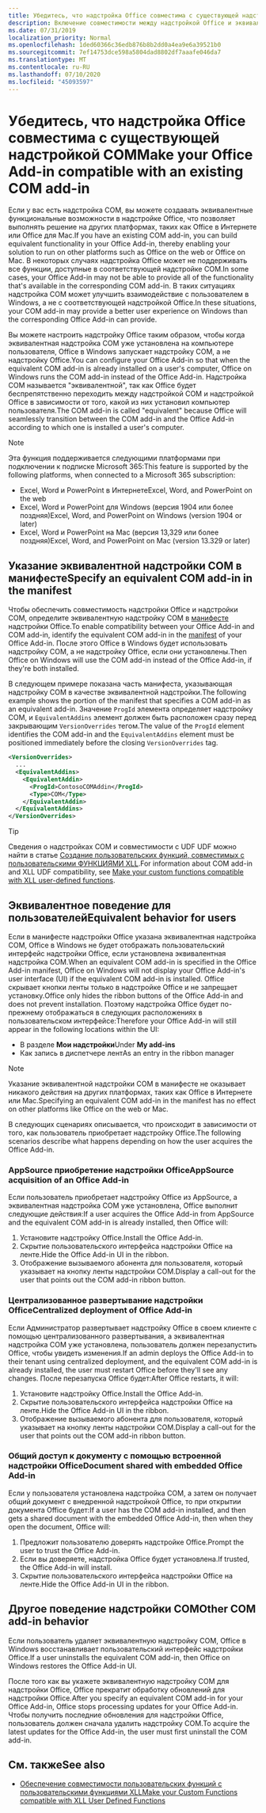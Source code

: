 ```yaml
---
title: Убедитесь, что надстройка Office совместима с существующей надстройкой COM
description: Включение совместимости между надстройкой Office и эквивалентной надстройкой COM
ms.date: 07/31/2019
localization_priority: Normal
ms.openlocfilehash: 1ded60366c36edb876b8b2dd0a4ea9e6a39521b0
ms.sourcegitcommit: 7ef14753dce598a5804dad8802df7aaafe046da7
ms.translationtype: MT
ms.contentlocale: ru-RU
ms.lasthandoff: 07/10/2020
ms.locfileid: "45093597"
---
```

# <a name="make-your-office-add-in-compatible-with-an-existing-com-add-in"></a><span data-ttu-id="bdd72-103">Убедитесь, что надстройка Office совместима с существующей надстройкой COM</span><span class="sxs-lookup"><span data-stu-id="bdd72-103">Make your Office Add-in compatible with an existing COM add-in</span></span>

<span data-ttu-id="bdd72-104">Если у вас есть надстройка COM, вы можете создавать эквивалентные функциональные возможности в надстройке Office, что позволяет выполнять решение на других платформах, таких как Office в Интернете или Office для Mac.</span><span class="sxs-lookup"><span data-stu-id="bdd72-104">If you have an existing COM add-in, you can build equivalent functionality in your Office Add-in, thereby enabling your solution to run on other platforms such as Office on the web or Office on Mac.</span></span> <span data-ttu-id="bdd72-105">В некоторых случаях надстройка Office может не поддерживать все функции, доступные в соответствующей надстройке COM.</span><span class="sxs-lookup"><span data-stu-id="bdd72-105">In some cases, your Office Add-in may not be able to provide all of the functionality that's available in the corresponding COM add-in.</span></span> <span data-ttu-id="bdd72-106">В таких ситуациях надстройка COM может улучшить взаимодействие с пользователем в Windows, а не с соответствующей надстройкой Office.</span><span class="sxs-lookup"><span data-stu-id="bdd72-106">In these situations, your COM add-in may provide a better user experience on Windows than the corresponding Office Add-in can provide.</span></span>

<span data-ttu-id="bdd72-107">Вы можете настроить надстройку Office таким образом, чтобы когда эквивалентная надстройка COM уже установлена на компьютере пользователя, Office в Windows запускает надстройку COM, а не надстройку Office.</span><span class="sxs-lookup"><span data-stu-id="bdd72-107">You can configure your Office Add-in so that when the equivalent COM add-in is already installed on a user's computer, Office on Windows runs the COM add-in instead of the Office Add-in.</span></span> <span data-ttu-id="bdd72-108">Надстройка COM называется "эквивалентной", так как Office будет беспрепятственно переходить между надстройкой COM и надстройкой Office в зависимости от того, какой из них установил компьютер пользователя.</span><span class="sxs-lookup"><span data-stu-id="bdd72-108">The COM add-in is called "equivalent" because Office will seamlessly transition between the COM add-in and the Office Add-in according to which one is installed a user's computer.</span></span>

> [!NOTE]
> <span data-ttu-id="bdd72-109">Эта функция поддерживается следующими платформами при подключении к подписке Microsoft 365:</span><span class="sxs-lookup"><span data-stu-id="bdd72-109">This feature is supported by the following platforms, when connected to a Microsoft 365 subscription:</span></span>
> - <span data-ttu-id="bdd72-110">Excel, Word и PowerPoint в Интернете</span><span class="sxs-lookup"><span data-stu-id="bdd72-110">Excel, Word, and PowerPoint on the web</span></span>
> - <span data-ttu-id="bdd72-111">Excel, Word и PowerPoint для Windows (версия 1904 или более поздняя)</span><span class="sxs-lookup"><span data-stu-id="bdd72-111">Excel, Word, and PowerPoint on Windows (version 1904 or later)</span></span>
> - <span data-ttu-id="bdd72-112">Excel, Word и PowerPoint на Mac (версия 13,329 или более поздняя)</span><span class="sxs-lookup"><span data-stu-id="bdd72-112">Excel, Word, and PowerPoint on Mac (version 13.329 or later)</span></span>

## <a name="specify-an-equivalent-com-add-in-in-the-manifest"></a><span data-ttu-id="bdd72-113">Указание эквивалентной надстройки COM в манифесте</span><span class="sxs-lookup"><span data-stu-id="bdd72-113">Specify an equivalent COM add-in in the manifest</span></span>

<span data-ttu-id="bdd72-114">Чтобы обеспечить совместимость надстройки Office и надстройки COM, определите эквивалентную надстройку COM в [манифесте](add-in-manifests.md) надстройки Office.</span><span class="sxs-lookup"><span data-stu-id="bdd72-114">To enable compatibility between your Office Add-in and COM add-in, identify the equivalent COM add-in in the [manifest](add-in-manifests.md) of your Office Add-in.</span></span> <span data-ttu-id="bdd72-115">После этого Office в Windows будет использовать надстройку COM, а не надстройку Office, если они установлены.</span><span class="sxs-lookup"><span data-stu-id="bdd72-115">Then Office on Windows will use the COM add-in instead of the Office Add-in, if they're both installed.</span></span>

<span data-ttu-id="bdd72-116">В следующем примере показана часть манифеста, указывающая надстройку COM в качестве эквивалентной надстройки.</span><span class="sxs-lookup"><span data-stu-id="bdd72-116">The following example shows the portion of the manifest that specifies a COM add-in as an equivalent add-in.</span></span> <span data-ttu-id="bdd72-117">Значение `ProgId` элемента определяет надстройку COM, и `EquivalentAddins` элемент должен быть расположен сразу перед закрывающим `VersionOverrides` тегом.</span><span class="sxs-lookup"><span data-stu-id="bdd72-117">The value of the `ProgId` element identifies the COM add-in and the `EquivalentAddins` element must be positioned immediately before the closing `VersionOverrides` tag.</span></span>

```xml
<VersionOverrides>
  ...
  <EquivalentAddins>
    <EquivalentAddin>
      <ProgId>ContosoCOMAddin</ProgId>
      <Type>COM</Type>
    </EquivalentAddin>
  </EquivalentAddins>
</VersionOverrides>
```

> [!TIP]
> <span data-ttu-id="bdd72-118">Сведения о надстройках COM и совместимости с UDF UDF можно найти в статье [Создание пользовательских функций, совместимых с пользовательскими ФУНКЦИЯМИ XLL](../excel/make-custom-functions-compatible-with-xll-udf.md).</span><span class="sxs-lookup"><span data-stu-id="bdd72-118">For information about COM add-in and XLL UDF compatibility, see [Make your custom functions compatible with XLL user-defined functions](../excel/make-custom-functions-compatible-with-xll-udf.md).</span></span>

## <a name="equivalent-behavior-for-users"></a><span data-ttu-id="bdd72-119">Эквивалентное поведение для пользователей</span><span class="sxs-lookup"><span data-stu-id="bdd72-119">Equivalent behavior for users</span></span>

<span data-ttu-id="bdd72-120">Если в манифесте надстройки Office указана эквивалентная надстройка COM, Office в Windows не будет отображать пользовательский интерфейс надстройки Office, если установлена эквивалентная надстройка COM.</span><span class="sxs-lookup"><span data-stu-id="bdd72-120">When an equivalent COM add-in is specified in the Office Add-in manifest, Office on Windows will not display your Office Add-in's user interface (UI) if the equivalent COM add-in is installed.</span></span> <span data-ttu-id="bdd72-121">Office скрывает кнопки ленты только в надстройке Office и не запрещает установку.</span><span class="sxs-lookup"><span data-stu-id="bdd72-121">Office only hides the ribbon buttons of the Office Add-in and does not prevent installation.</span></span> <span data-ttu-id="bdd72-122">Поэтому надстройка Office будет по-прежнему отображаться в следующих расположениях в пользовательском интерфейсе:</span><span class="sxs-lookup"><span data-stu-id="bdd72-122">Therefore your Office Add-in will still appear in the following locations within the UI:</span></span>

- <span data-ttu-id="bdd72-123">В разделе **Мои надстройки**</span><span class="sxs-lookup"><span data-stu-id="bdd72-123">Under **My add-ins**</span></span>
- <span data-ttu-id="bdd72-124">Как запись в диспетчере лент</span><span class="sxs-lookup"><span data-stu-id="bdd72-124">As an entry in the ribbon manager</span></span>

> [!NOTE]
> <span data-ttu-id="bdd72-125">Указание эквивалентной надстройки COM в манифесте не оказывает никакого действия на других платформах, таких как Office в Интернете или Mac.</span><span class="sxs-lookup"><span data-stu-id="bdd72-125">Specifying an equivalent COM add-in in the manifest has no effect on other platforms like Office on the web or Mac.</span></span>

<span data-ttu-id="bdd72-126">В следующих сценариях описывается, что происходит в зависимости от того, как пользователь приобретает надстройку Office.</span><span class="sxs-lookup"><span data-stu-id="bdd72-126">The following scenarios describe what happens depending on how the user acquires the Office Add-in.</span></span>

### <a name="appsource-acquisition-of-an-office-add-in"></a><span data-ttu-id="bdd72-127">AppSource приобретение надстройки Office</span><span class="sxs-lookup"><span data-stu-id="bdd72-127">AppSource acquisition of an Office Add-in</span></span>

<span data-ttu-id="bdd72-128">Если пользователь приобретает надстройку Office из AppSource, а эквивалентная надстройка COM уже установлена, Office выполнит следующие действия:</span><span class="sxs-lookup"><span data-stu-id="bdd72-128">If a user acquires the Office Add-in from AppSource and the equivalent COM add-in is already installed, then Office will:</span></span>

1. <span data-ttu-id="bdd72-129">Установите надстройку Office.</span><span class="sxs-lookup"><span data-stu-id="bdd72-129">Install the Office Add-in.</span></span>
2. <span data-ttu-id="bdd72-130">Скрытие пользовательского интерфейса надстройки Office на ленте.</span><span class="sxs-lookup"><span data-stu-id="bdd72-130">Hide the Office Add-in UI in the ribbon.</span></span>
3. <span data-ttu-id="bdd72-131">Отображение вызываемого абонента для пользователя, который указывает на кнопку ленты надстройки COM.</span><span class="sxs-lookup"><span data-stu-id="bdd72-131">Display a call-out for the user that points out the COM add-in ribbon button.</span></span>

### <a name="centralized-deployment-of-office-add-in"></a><span data-ttu-id="bdd72-132">Централизованное развертывание надстройки Office</span><span class="sxs-lookup"><span data-stu-id="bdd72-132">Centralized deployment of Office Add-in</span></span>

<span data-ttu-id="bdd72-133">Если Администратор развертывает надстройку Office в своем клиенте с помощью централизованного развертывания, а эквивалентная надстройка COM уже установлена, пользователь должен перезапустить Office, чтобы увидеть изменения.</span><span class="sxs-lookup"><span data-stu-id="bdd72-133">If an admin deploys the Office Add-in to their tenant using centralized deployment, and the equivalent COM add-in is already installed, the user must restart Office before they'll see any changes.</span></span> <span data-ttu-id="bdd72-134">После перезапуска Office будет:</span><span class="sxs-lookup"><span data-stu-id="bdd72-134">After Office restarts, it will:</span></span>

1. <span data-ttu-id="bdd72-135">Установите надстройку Office.</span><span class="sxs-lookup"><span data-stu-id="bdd72-135">Install the Office Add-in.</span></span>
2. <span data-ttu-id="bdd72-136">Скрытие пользовательского интерфейса надстройки Office на ленте.</span><span class="sxs-lookup"><span data-stu-id="bdd72-136">Hide the Office Add-in UI in the ribbon.</span></span>
3. <span data-ttu-id="bdd72-137">Отображение вызываемого абонента для пользователя, который указывает на кнопку ленты надстройки COM.</span><span class="sxs-lookup"><span data-stu-id="bdd72-137">Display a call-out for the user that points out the COM add-in ribbon button.</span></span>

### <a name="document-shared-with-embedded-office-add-in"></a><span data-ttu-id="bdd72-138">Общий доступ к документу с помощью встроенной надстройки Office</span><span class="sxs-lookup"><span data-stu-id="bdd72-138">Document shared with embedded Office Add-in</span></span>

<span data-ttu-id="bdd72-139">Если у пользователя установлена надстройка COM, а затем он получает общий документ с внедренной надстройкой Office, то при открытии документа Office будет:</span><span class="sxs-lookup"><span data-stu-id="bdd72-139">If a user has the COM add-in installed, and then gets a shared document with the embedded Office Add-in, then when they open the document, Office will:</span></span>

1. <span data-ttu-id="bdd72-140">Предложит пользователю доверять надстройке Office.</span><span class="sxs-lookup"><span data-stu-id="bdd72-140">Prompt the user to trust the Office Add-in.</span></span>
2. <span data-ttu-id="bdd72-141">Если вы доверяете, надстройка Office будет установлена.</span><span class="sxs-lookup"><span data-stu-id="bdd72-141">If trusted, the Office Add-in will install.</span></span>
3. <span data-ttu-id="bdd72-142">Скрытие пользовательского интерфейса надстройки Office на ленте.</span><span class="sxs-lookup"><span data-stu-id="bdd72-142">Hide the Office Add-in UI in the ribbon.</span></span>

## <a name="other-com-add-in-behavior"></a><span data-ttu-id="bdd72-143">Другое поведение надстройки COM</span><span class="sxs-lookup"><span data-stu-id="bdd72-143">Other COM add-in behavior</span></span>

<span data-ttu-id="bdd72-144">Если пользователь удаляет эквивалентную надстройку COM, Office в Windows восстанавливает пользовательский интерфейс надстройки Office.</span><span class="sxs-lookup"><span data-stu-id="bdd72-144">If a user uninstalls the equivalent COM add-in, then Office on Windows restores the Office Add-in UI.</span></span>

<span data-ttu-id="bdd72-145">После того как вы укажете эквивалентную надстройку COM для надстройки Office, Office прекратит обработку обновлений для надстройки Office.</span><span class="sxs-lookup"><span data-stu-id="bdd72-145">After you specify an equivalent COM add-in for your Office Add-in, Office stops processing updates for your Office Add-in.</span></span> <span data-ttu-id="bdd72-146">Чтобы получить последние обновления для надстройки Office, пользователь должен сначала удалить надстройку COM.</span><span class="sxs-lookup"><span data-stu-id="bdd72-146">To acquire the latest updates for the Office Add-in, the user must first uninstall the COM add-in.</span></span>

## <a name="see-also"></a><span data-ttu-id="bdd72-147">См. также</span><span class="sxs-lookup"><span data-stu-id="bdd72-147">See also</span></span>

- [<span data-ttu-id="bdd72-148">Обеспечение совместимости пользовательских функций с пользовательскими функциями XLL</span><span class="sxs-lookup"><span data-stu-id="bdd72-148">Make your Custom Functions compatible with XLL User Defined Functions</span></span>](../excel/make-custom-functions-compatible-with-xll-udf.md)
